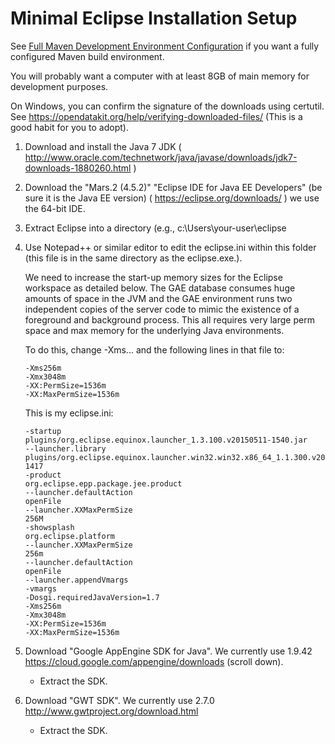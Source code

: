 # Minimal Eclipse Installation Setup

See [Full Maven Development Environment Configuration][maven] if you want a fully configured Maven build environment.

You will probably want a computer with at least 8GB of main memory for development purposes.

On Windows, you can confirm the signature of the downloads using certutil. See https://opendatakit.org/help/verifying-downloaded-files/ (This is a good habit for you to adopt).

1. Download and install the Java 7 JDK ( http://www.oracle.com/technetwork/java/javase/downloads/jdk7-downloads-1880260.html )
1. Download the "Mars.2 (4.5.2)" "Eclipse IDE for Java EE Developers" (be sure it is the Java EE version) ( https://eclipse.org/downloads/ ) we use the 64-bit IDE.
1. Extract Eclipse into a directory (e.g., c:\Users\your-user\eclipse
1. Use Notepad++ or similar editor to edit the eclipse.ini within this folder (this file is in the same directory as the eclipse.exe.). 

    We need to increase the start-up memory sizes for the Eclipse workspace as detailed below. The GAE database consumes huge amounts of space in the JVM and the GAE environment runs two independent copies of the server code to mimic the existence of a foreground and background process. This all requires very large perm space and max memory for the underlying Java environments.

    To do this, change -Xms... and the following lines in that file to:

    ```
    -Xms256m
    -Xmx3048m
    -XX:PermSize=1536m
    -XX:MaxPermSize=1536m
    ```

    This is my eclipse.ini:

    ```
    -startup
    plugins/org.eclipse.equinox.launcher_1.3.100.v20150511-1540.jar
    --launcher.library
    plugins/org.eclipse.equinox.launcher.win32.win32.x86_64_1.1.300.v20150602-1417
    -product
    org.eclipse.epp.package.jee.product
    --launcher.defaultAction
    openFile
    --launcher.XXMaxPermSize
    256M
    -showsplash
    org.eclipse.platform
    --launcher.XXMaxPermSize
    256m
    --launcher.defaultAction
    openFile
    --launcher.appendVmargs
    -vmargs
    -Dosgi.requiredJavaVersion=1.7
    -Xms256m
    -Xmx3048m
    -XX:PermSize=1536m
    -XX:MaxPermSize=1536m
    ```
1.  Download "Google AppEngine SDK for Java". We currently use 1.9.42 https://cloud.google.com/appengine/downloads (scroll down). 
    - Extract the SDK.
1. Download "GWT SDK". We currently use 2.7.0 http://www.gwtproject.org/download.html
    - Extract the SDK.

[maven]: https://github.com/opendatakit/aggregate/blob/master/docs/maven-full.md


